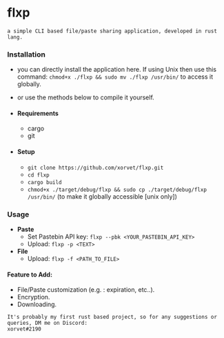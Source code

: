 # flxp
```
a simple CLI based file/paste sharing application, developed in rust lang.
```

### Installation
- you can directly install the application here. If using Unix then use this command: ```chmod+x ./flxp && sudo mv ./flxp /usr/bin/``` to access it globally.
- or use the methods below to compile it yourself.

- #### Requirements
  - cargo
  - git
- #### Setup
  - ```git clone https://github.com/xorvet/flxp.git ```
  - ```cd flxp```
  - ```cargo build```
  - ```chmod+x ./target/debug/flxp && sudo cp ./target/debug/flxp /usr/bin/``` (to make it globally accessible [unix only])

### Usage
- **Paste**
  - Set Pastebin API key: ```flxp --pbk <YOUR_PASTEBIN_API_KEY>```
  - Upload: ```flxp -p <TEXT>```
- **File**
  - Upload: ```flxp -f <PATH_TO_FILE>```

#### Feature to Add:
- File/Paste customization (e.g. : expiration, etc..).
- Encryption.
- Downloading.

```
It's probably my first rust based project, so for any suggestions or queries, DM me on Discord:
xorvet#2190
```
